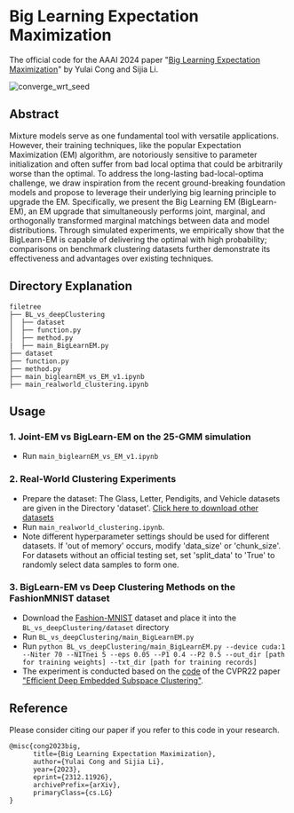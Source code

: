 # Big Learning Expectation Maximization  

The official code for the AAAI 2024 paper "[Big Learning Expectation Maximization](https://arxiv.org/abs/2312.11926)" by Yulai Cong and Sijia Li.

![converge_wrt_seed](https://github.com/YulaiCong/Big-Learning-Expectation-Maximization/assets/34753772/bae13ef1-a6be-4ac3-93b0-194951ecfb61)

## Abstract
Mixture models serve as one fundamental tool with versatile applications. However, their training techniques, like the popular Expectation Maximization (EM) algorithm, are notoriously sensitive to parameter initialization and often suffer from bad local optima that could be arbitrarily worse than the optimal. To address the long-lasting bad-local-optima challenge, we draw inspiration from the recent ground-breaking foundation models and propose to leverage their underlying big learning principle to upgrade the EM. Specifically, we present the Big Learning EM (BigLearn-EM), an EM upgrade that simultaneously performs joint, marginal, and orthogonally transformed marginal matchings between data and model distributions. Through simulated experiments, we empirically show that the BigLearn-EM is capable of delivering the optimal with high probability; comparisons on benchmark clustering datasets further demonstrate its effectiveness and advantages over existing techniques.

## Directory Explanation
```
filetree 
├── BL_vs_deepClustering
│  ├── dataset
│  ├── function.py
│  ├── method.py
|  ├── main_BigLearnEM.py
├── dataset
├── function.py
├── method.py
├── main_biglearnEM_vs_EM_v1.ipynb
├── main_realworld_clustering.ipynb
```

## Usage

### 1. Joint-EM vs BigLearn-EM on the 25-GMM simulation
- Run `main_biglearnEM_vs_EM_v1.ipynb`

### 2. Real-World Clustering Experiments
- Prepare the dataset: The Glass, Letter, Pendigits, and Vehicle datasets are given in the Directory 'dataset'. [Click here to download other datasets](https://www.csie.ntu.edu.tw/~cjlin/libsvm/index.html)
- Run `main_realworld_clustering.ipynb`.
- Note different hyperparameter settings should be used for different datasets. If 'out of memory' occurs, modify 'data_size' or 'chunk_size'. For datasets without an official testing set, set 'split_data' to 'True' to randomly select data samples to form one.
  
### 3. BigLearn-EM vs Deep Clustering Methods on the FashionMNIST dataset
- Download the [Fashion-MNIST](https://github.com/zalandoresearch/fashion-mnist) dataset and place it into the `BL_vs_deepClustering/dataset` directory
- Run `BL_vs_deepClustering/main_BigLearnEM.py`
- Run `python BL_vs_deepClustering/main_BigLearnEM.py --device cuda:1 --Niter 70 --NITnei 5 --eps 0.05 --P1 0.4 --P2 0.5 --out_dir [path for training weights] --txt_dir [path for training records]`
- The experiment is conducted based on the [code](https://github.com/JinyuCai95/EDESC-pytorch) of the CVPR22 paper ["Efficient Deep Embedded Subspace Clustering"](https://openaccess.thecvf.com/content/CVPR2022/papers/Cai_Efficient_Deep_Embedded_Subspace_Clustering_CVPR_2022_paper.pdf).

## Reference
Please consider citing our paper if you refer to this code in your research.
```
@misc{cong2023big,
      title={Big Learning Expectation Maximization}, 
      author={Yulai Cong and Sijia Li},
      year={2023},
      eprint={2312.11926},
      archivePrefix={arXiv},
      primaryClass={cs.LG}
}
```

​     
